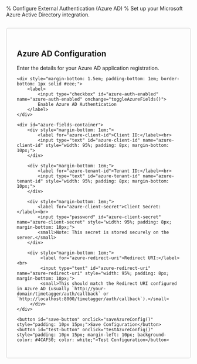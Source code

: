 % Configure External Authentication (Azure AD)
% Set up your Microsoft Azure Active Directory integration.

<div id="config-form" style="padding: 2em; border: 1px solid #ccc; border-radius: 5px; max-width: 600px; margin: 2em auto;">
    <h2>Azure AD Configuration</h2>
    <p>Enter the details for your Azure AD application registration.</p>
    <p id="save-status" style="color: green; font-weight: bold;"></p>

    <div style="margin-bottom: 1.5em; padding-bottom: 1em; border-bottom: 1px solid #eee;">
        <label>
            <input type="checkbox" id="azure-auth-enabled" name="azure-auth-enabled" onchange="toggleAzureFields()">
            Enable Azure AD Authentication
        </label>
    </div>

    <div id="azure-fields-container">
        <div style="margin-bottom: 1em;">
            <label for="azure-client-id">Client ID:</label><br>
            <input type="text" id="azure-client-id" name="azure-client-id" style="width: 95%; padding: 8px; margin-bottom: 10px;">
        </div>

        <div style="margin-bottom: 1em;">
            <label for="azure-tenant-id">Tenant ID:</label><br>
            <input type="text" id="azure-tenant-id" name="azure-tenant-id" style="width: 95%; padding: 8px; margin-bottom: 10px;">
        </div>

        <div style="margin-bottom: 1em;">
            <label for="azure-client-secret">Client Secret:</label><br>
            <input type="password" id="azure-client-secret" name="azure-client-secret" style="width: 95%; padding: 8px; margin-bottom: 10px;">
            <small>Note: This secret is stored securely on the server.</small>
        </div>
        
        <div style="margin-bottom: 1em;">
             <label for="azure-redirect-uri">Redirect URI:</label><br>
             <input type="text" id="azure-redirect-uri" name="azure-redirect-uri" style="width: 95%; padding: 8px; margin-bottom: 10px;">
             <small>This should match the Redirect URI configured in Azure AD (usually `http://your-domain/timetagger/auth/callback` or `http://localhost:8000/timetagger/auth/callback`).</small>
         </div>
    </div>

    <button id="save-button" onclick="saveAzureConfig()" style="padding: 10px 15px;">Save Configuration</button>
    <button id="test-button" onclick="testAzureConfig()" style="padding: 10px 15px; margin-left: 10px; background-color: #4CAF50; color: white;">Test Configuration</button>
</div>

<script>
// Get auth token from localStorage
function getAuthToken() {
    return localStorage.getItem('timetagger_auth_token');
}

function toggleAzureFields() {
    const isEnabled = document.getElementById('azure-auth-enabled').checked;
    const fieldsContainer = document.getElementById('azure-fields-container');
    const inputs = fieldsContainer.querySelectorAll('input[type="text"], input[type="password"]');
    
    fieldsContainer.style.opacity = isEnabled ? '1' : '0.5';
    
    inputs.forEach(input => {
        if (input.id !== 'azure-redirect-uri') { // Keep redirect URI always visible
            input.disabled = !isEnabled;
            
            // Clear fields when disabled
            if (!isEnabled) {
                if (input.id !== 'azure-redirect-uri') { // Don't clear the redirect URI
                    input.value = '';
                }
            }
        }
    });
    
    // Show an appropriate message when Azure AD is disabled
    const statusElement = document.getElementById('save-status');
    if (!isEnabled) {
        statusElement.textContent = 'Azure AD Authentication disabled. Click Save to clear the configuration.';
        statusElement.style.color = '#666';
    } else {
        statusElement.textContent = '';
    }
}

async function loadAzureConfig() {
    console.log("Loading Azure config from backend...");
    const statusElement = document.getElementById('save-status');
    statusElement.textContent = 'Loading configuration...';
    statusElement.style.color = '#666';

    try {
        const authToken = getAuthToken();
        if (!authToken) {
            throw new Error('No authentication token found. Please log in again.');
        }

        // Decode the JWT token to check admin status
        const tokenParts = authToken.split('.');
        const payload = JSON.parse(atob(tokenParts[1]));
        if (!payload.is_admin) {
            throw new Error('Only admin users can access this configuration page.');
        }

        const response = await fetch('/timetagger/api/v2/app_config', {
            headers: {
                'authtoken': authToken
            }
        });

        if (!response.ok) {
            throw new Error(`HTTP error ${response.status}: ${await response.text()}`);
        }
        
        const config = await response.json();
        
        const clientId = config.azure_client_id || '';
        const tenantId = config.azure_tenant_id || '';
        const clientSecret = config.azure_client_secret || '';
        const isEnabled = config.azure_auth_enabled === true;
        const redirectUri = config.azure_redirect_uri || `${window.location.origin}/timetagger/auth/callback`;

        document.getElementById('azure-auth-enabled').checked = isEnabled;
        document.getElementById('azure-client-id').value = clientId;
        document.getElementById('azure-tenant-id').value = tenantId;
        document.getElementById('azure-client-secret').value = clientSecret;
        document.getElementById('azure-redirect-uri').value = redirectUri;

        console.log("Loaded from backend - Enabled:", isEnabled, "ClientID:", clientId ? '***' : 'Empty', "TenantID:", tenantId ? '***' : 'Empty', "Secret:", clientSecret ? '***' : 'Empty');
        
        toggleAzureFields();
        statusElement.textContent = 'Configuration loaded.';
        statusElement.style.color = 'green';
        setTimeout(() => { statusElement.textContent = ''; }, 3000);

    } catch (error) {
        console.error("Error loading Azure config:", error);
        statusElement.textContent = `Error loading configuration: ${error.message}`;
        statusElement.style.color = 'red';
        toggleAzureFields();
        
        // If not admin, disable all fields and buttons
        if (error.message.includes('Only admin users')) {
            document.getElementById('azure-auth-enabled').disabled = true;
            document.getElementById('save-button').disabled = true;
            document.getElementById('test-button').disabled = true;
            const fieldsContainer = document.getElementById('azure-fields-container');
            fieldsContainer.style.opacity = '0.5';
            fieldsContainer.querySelectorAll('input').forEach(input => {
                input.disabled = true;
            });
        }
    }
}

async function saveAzureConfig() {
    console.log("Saving Azure config to backend...");
    const statusElement = document.getElementById('save-status');
    statusElement.textContent = 'Saving configuration...';
    statusElement.style.color = '#666';

    try {
        const authToken = getAuthToken();
        if (!authToken) {
            throw new Error('No authentication token found. Please log in again.');
        }

        // Decode the JWT token to check admin status
        const tokenParts = authToken.split('.');
        const payload = JSON.parse(atob(tokenParts[1]));
        if (!payload.is_admin) {
            throw new Error('Only admin users can save this configuration.');
        }

        const isEnabled = document.getElementById('azure-auth-enabled').checked;
        
        // If Azure AD is disabled, clear all fields in the UI
        if (!isEnabled) {
            document.getElementById('azure-client-id').value = '';
            document.getElementById('azure-tenant-id').value = '';
            document.getElementById('azure-client-secret').value = '';
            // Keep the redirect URI as it might be useful for future setup
            const redirectUri = document.getElementById('azure-redirect-uri').value.trim() || 
                                `${window.location.origin}/timetagger/auth/callback`;
            document.getElementById('azure-redirect-uri').value = redirectUri;
        }
        
        // Get values after potential clearing
        const clientId = document.getElementById('azure-client-id').value.trim();
        const tenantId = document.getElementById('azure-tenant-id').value.trim();
        const clientSecret = document.getElementById('azure-client-secret').value.trim();
        const redirectUri = document.getElementById('azure-redirect-uri').value.trim() || 
                           `${window.location.origin}/timetagger/auth/callback`;

        // Ensure redirect URI is set
        if (!redirectUri) {
            statusElement.textContent = 'Redirect URI is required.';
            statusElement.style.color = 'red';
            return;
        }

        const configData = {
            azure_auth_enabled: isEnabled,
            azure_client_id: clientId,
            azure_tenant_id: tenantId,
            azure_client_secret: clientSecret,
            azure_instance: 'https://login.microsoftonline.com',
            azure_redirect_uri: redirectUri
        };

        console.log('Sending config:', JSON.stringify(configData, (key, value) => 
            key === 'azure_client_secret' ? '***' : value));

        statusElement.textContent = 'Saving configuration...';
        statusElement.style.color = '#666';

        const response = await fetch('/timetagger/api/v2/app_config', {
            method: 'POST',
            headers: {
                'Content-Type': 'application/json',
                'Accept': 'application/json',
                'authtoken': authToken
            },
            body: JSON.stringify(configData)
        });

        console.log('Response status:', response.status);
        console.log('Response headers:', Object.fromEntries(response.headers.entries()));
        
        const responseText = await response.text();
        console.log('Raw response:', responseText);

        if (!response.ok) {
            throw new Error(`HTTP error ${response.status}: ${responseText}`);
        }
        
        const result = JSON.parse(responseText);
        console.log("Save successful:", result);

        statusElement.textContent = isEnabled ? 
            '✓ Configuration saved successfully!' : 
            '✓ Azure AD Authentication disabled and configuration cleared!';
        statusElement.style.color = 'green';
        setTimeout(() => { 
            if (statusElement.style.color === 'green') {
                statusElement.textContent = '';
            }
        }, 3000);

    } catch (error) {
        console.error("Error saving Azure config:", error);
        let errorMessage = error.message;
        if (errorMessage.includes('Invalid content type')) {
            errorMessage = 'Server error: Invalid request format';
        }
        statusElement.textContent = `❌ Error: ${errorMessage}`;
        statusElement.style.color = 'red';
    }
}

async function testAzureConfig() {
    console.log("Testing Azure AD configuration...");
    const statusElement = document.getElementById('save-status');
    statusElement.textContent = 'Testing Azure AD configuration...';
    statusElement.style.color = '#666';

    try {
        const authToken = getAuthToken();
        if (!authToken) {
            throw new Error('No authentication token found. Please log in again.');
        }

        // Decode the JWT token to check admin status
        const tokenParts = authToken.split('.');
        const payload = JSON.parse(atob(tokenParts[1]));
        if (!payload.is_admin) {
            throw new Error('Only admin users can test this configuration.');
        }

        const clientId = document.getElementById('azure-client-id').value.trim();
        const tenantId = document.getElementById('azure-tenant-id').value.trim();
        const clientSecret = document.getElementById('azure-client-secret').value.trim();
        const redirectUri = document.getElementById('azure-redirect-uri').value.trim();
        
        if (!clientId || !tenantId || !clientSecret || !redirectUri) {
            statusElement.textContent = 'Please fill in all Azure AD credentials before testing.';
            statusElement.style.color = 'red';
            return;
        }

        const configData = {
            azure_client_id: clientId,
            azure_tenant_id: tenantId,
            azure_client_secret: clientSecret,
            azure_instance: 'https://login.microsoftonline.com',
            azure_redirect_uri: redirectUri
        };

        console.log('Sending test request:', JSON.stringify(configData, (key, value) => 
            key === 'azure_client_secret' ? '***' : value));

        statusElement.textContent = 'Connecting to Azure AD...';
        statusElement.style.color = '#666';

        const response = await fetch('/timetagger/api/v2/test_azure_config', {
            method: 'POST',
            headers: {
                'Content-Type': 'application/json',
                'Accept': 'application/json',
                'authtoken': authToken
            },
            body: JSON.stringify(configData)
        });

        console.log('Response status:', response.status);
        console.log('Response headers:', Object.fromEntries(response.headers.entries()));
        
        const responseText = await response.text();
        console.log('Raw response:', responseText);

        if (!response.ok) {
            throw new Error(`HTTP error ${response.status}: ${responseText}`);
        }
        
        const result = JSON.parse(responseText);
        console.log("Test result:", result);
        
        if (result.success) {
            statusElement.textContent = '✓ Azure AD configuration test successful!';
            statusElement.style.color = 'green';
        } else {
            let errorMessage = result.error || 'Unknown error';
            // Extract the main error message if it's an Azure AD error
            if (errorMessage.includes('Azure AD error:')) {
                const match = errorMessage.match(/Azure AD error: ([^.]+)/);
                if (match) {
                    errorMessage = match[1];
                }
            }
            statusElement.textContent = `❌ Test failed: ${errorMessage}`;
            statusElement.style.color = 'red';
        }

    } catch (error) {
        console.error("Error testing Azure config:", error);
        statusElement.textContent = `❌ Error: ${error.message}`;
        statusElement.style.color = 'red';
    }

    // Don't clear the status automatically for errors
    if (statusElement.style.color === 'green') {
        setTimeout(() => { 
            if (statusElement.style.color === 'green') {
                statusElement.textContent = '';
            }
        }, 5000);
    }
}

// Load config when the page loads
window.addEventListener('load', loadAzureConfig);
</script> 